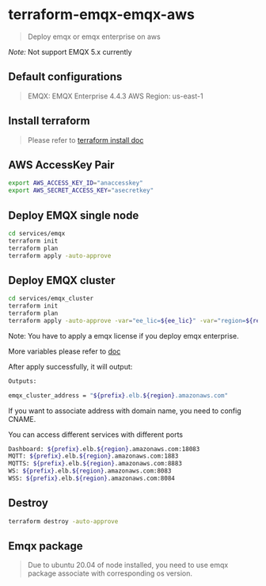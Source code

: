 # terraform-emqx-emqx-aws
> Deploy emqx or emqx enterprise on aws

*Note:* Not support EMQX 5.x currently


## Default configurations
> EMQX: EMQX Enterprise 4.4.3
> AWS Region: us-east-1


## Install terraform
> Please refer to [terraform install doc](https://learn.hashicorp.com/tutorials/terraform/install-cli)


## AWS AccessKey Pair
```bash
export AWS_ACCESS_KEY_ID="anaccesskey"
export AWS_SECRET_ACCESS_KEY="asecretkey"
```

## Deploy EMQX single node
```bash
cd services/emqx
terraform init
terraform plan
terraform apply -auto-approve
```


## Deploy EMQX cluster
```bash
cd services/emqx_cluster
terraform init
terraform plan
terraform apply -auto-approve -var="ee_lic=${ee_lic}" -var="region=${region}"
```
Note: You have to apply a emqx license if you deploy emqx enterprise.

More variables please refer to [doc](docs/variables.md)

After apply successfully, it will output:
```bash
Outputs:

emqx_cluster_address = "${prefix}.elb.${region}.amazonaws.com"
```

If you want to associate address with domain name, you need to config CNAME.

You can access different services with different ports
```bash
Dashboard: ${prefix}.elb.${region}.amazonaws.com:18083
MQTT: ${prefix}.elb.${region}.amazonaws.com:1883
MQTTS: ${prefix}.elb.${region}.amazonaws.com:8883
WS: ${prefix}.elb.${region}.amazonaws.com:8083
WSS: ${prefix}.elb.${region}.amazonaws.com:8084
```

## Destroy
```bash
terraform destroy -auto-approve
```

## Emqx package
> Due to ubuntu 20.04 of node installed, you need to use emqx package associate with corresponding os version.



